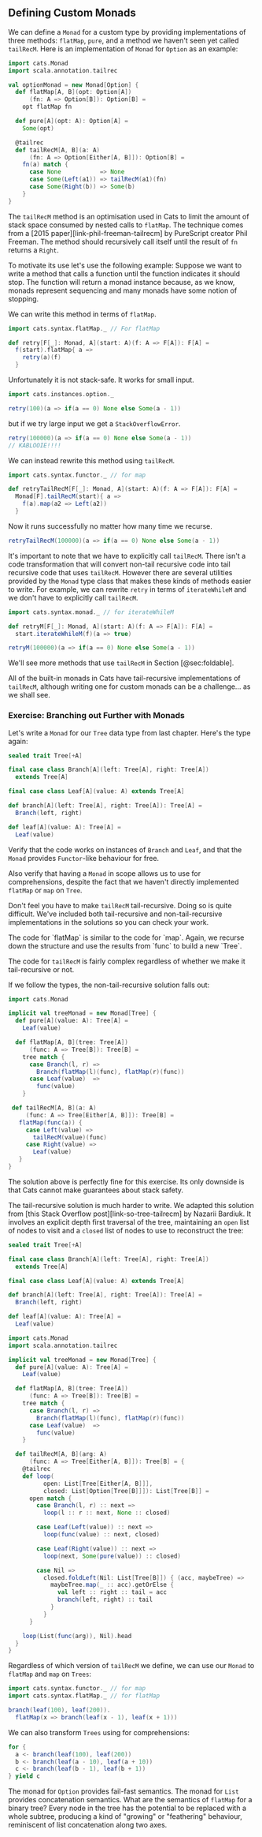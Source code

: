## Defining Custom Monads

We can define a `Monad` for a custom type
by providing implementations of three methods:
`flatMap`, `pure`, and
a method we haven't seen yet called `tailRecM`.
Here is an implementation of `Monad` for `Option` as an example:

```scala mdoc:silent:reset-object
import cats.Monad
import scala.annotation.tailrec

val optionMonad = new Monad[Option] {
  def flatMap[A, B](opt: Option[A])
      (fn: A => Option[B]): Option[B] =
    opt flatMap fn

  def pure[A](opt: A): Option[A] =
    Some(opt)

  @tailrec
  def tailRecM[A, B](a: A)
      (fn: A => Option[Either[A, B]]): Option[B] =
    fn(a) match {
      case None           => None
      case Some(Left(a1)) => tailRecM(a1)(fn)
      case Some(Right(b)) => Some(b)
    }
}
```

The `tailRecM` method is an optimisation used in Cats to limit
the amount of stack space consumed by nested calls to `flatMap`.
The technique comes from a [2015 paper][link-phil-freeman-tailrecm]
by PureScript creator Phil Freeman.
The method should recursively call itself
until the result of `fn` returns a `Right`.

To motivate its use let's use the following example:
Suppose we want to write a method that calls a
function until the function indicates it should stop.
The function will return a monad instance because,
as we know,
monads represent sequencing
and many monads have some notion of stopping.

We can write this method in terms of `flatMap`.

```scala mdoc:silent
import cats.syntax.flatMap._ // For flatMap

def retry[F[_]: Monad, A](start: A)(f: A => F[A]): F[A] =
  f(start).flatMap{ a =>
    retry(a)(f)
  }
```

Unfortunately it is not stack-safe.
It works for small input.

```scala mdoc
import cats.instances.option._

retry(100)(a => if(a == 0) None else Some(a - 1))
```

but if we try large input we get a `StackOverflowError`.

```scala
retry(100000)(a => if(a == 0) None else Some(a - 1))
// KABLOOIE!!!!
```

We can instead rewrite this method
using `tailRecM`.

```scala mdoc:silent
import cats.syntax.functor._ // for map

def retryTailRecM[F[_]: Monad, A](start: A)(f: A => F[A]): F[A] =
  Monad[F].tailRecM(start){ a =>
    f(a).map(a2 => Left(a2))
  }
```

Now it runs successfully
no matter how many time we recurse.

```scala mdoc
retryTailRecM(100000)(a => if(a == 0) None else Some(a - 1))
```

It's important to note
that we have to explicitly call `tailRecM`.
There isn't a code transformation
that will convert non-tail recursive
code into tail recursive code
that uses `tailRecM`.
However there are several utilities
provided by the `Monad` type class
that makes these kinds of methods easier to write.
For example, we can rewrite `retry`
in terms of `iterateWhileM`
and we don't have to explicitly call `tailRecM`.

```scala mdoc:silent
import cats.syntax.monad._ // for iterateWhileM

def retryM[F[_]: Monad, A](start: A)(f: A => F[A]): F[A] =
  start.iterateWhileM(f)(a => true)
```

```scala mdoc
retryM(100000)(a => if(a == 0) None else Some(a - 1))
```

We'll see more methods that use `tailRecM` in Section [@sec:foldable].

All of the built-in monads in Cats have
tail-recursive implementations of `tailRecM`,
although writing one for custom monads
can be a challenge... as we shall see.

### Exercise: Branching out Further with Monads

Let's write a `Monad` for our `Tree` data type from last chapter.
Here's the type again:

```scala mdoc:silent
sealed trait Tree[+A]

final case class Branch[A](left: Tree[A], right: Tree[A])
  extends Tree[A]

final case class Leaf[A](value: A) extends Tree[A]

def branch[A](left: Tree[A], right: Tree[A]): Tree[A] =
  Branch(left, right)

def leaf[A](value: A): Tree[A] =
  Leaf(value)
```

Verify that the code works on instances of `Branch` and `Leaf`,
and that the `Monad` provides `Functor`-like behaviour for free.

Also verify that having a `Monad` in scope allows us to use for comprehensions,
despite the fact that we haven't directly implemented `flatMap` or `map` on `Tree`.

Don't feel you have to make `tailRecM` tail-recursive.
Doing so is quite difficult.
We've included both tail-recursive
and non-tail-recursive implementations
in the solutions so you can check your work.

<div class="solution">
The code for `flatMap` is similar to the code for `map`.
Again, we recurse down the structure
and use the results from `func` to build a new `Tree`.

The code for `tailRecM` is fairly complex
regardless of whether we make it tail-recursive or not.

If we follow the types,
the non-tail-recursive solution falls out:

```scala mdoc:silent
import cats.Monad

implicit val treeMonad = new Monad[Tree] {
  def pure[A](value: A): Tree[A] =
    Leaf(value)

  def flatMap[A, B](tree: Tree[A])
      (func: A => Tree[B]): Tree[B] =
    tree match {
      case Branch(l, r) =>
        Branch(flatMap(l)(func), flatMap(r)(func))
      case Leaf(value)  =>
        func(value)
    }

 def tailRecM[A, B](a: A)
     (func: A => Tree[Either[A, B]]): Tree[B] =
   flatMap(func(a)) {
     case Left(value) =>
       tailRecM(value)(func)
     case Right(value) =>
       Leaf(value)
   }
}
```

The solution above is perfectly fine for this exercise.
Its only downside is that Cats cannot make guarantees about stack safety.

The tail-recursive solution is much harder to write.
We adapted this solution from
[this Stack Overflow post][link-so-tree-tailrecm] by Nazarii Bardiuk.
It involves an explicit depth first traversal of the tree,
maintaining an `open` list of nodes to visit
and a `closed` list of nodes to use to reconstruct the tree:

```scala mdoc:invisible:reset-object
sealed trait Tree[+A]

final case class Branch[A](left: Tree[A], right: Tree[A])
  extends Tree[A]

final case class Leaf[A](value: A) extends Tree[A]

def branch[A](left: Tree[A], right: Tree[A]): Tree[A] =
  Branch(left, right)

def leaf[A](value: A): Tree[A] =
  Leaf(value)
```
```scala mdoc:silent
import cats.Monad
import scala.annotation.tailrec

implicit val treeMonad = new Monad[Tree] {
  def pure[A](value: A): Tree[A] =
    Leaf(value)

  def flatMap[A, B](tree: Tree[A])
      (func: A => Tree[B]): Tree[B] =
    tree match {
      case Branch(l, r) =>
        Branch(flatMap(l)(func), flatMap(r)(func))
      case Leaf(value)  =>
        func(value)
    }

  def tailRecM[A, B](arg: A)
      (func: A => Tree[Either[A, B]]): Tree[B] = {
    @tailrec
    def loop(
          open: List[Tree[Either[A, B]]],
          closed: List[Option[Tree[B]]]): List[Tree[B]] =
      open match {
        case Branch(l, r) :: next =>
          loop(l :: r :: next, None :: closed)

        case Leaf(Left(value)) :: next =>
          loop(func(value) :: next, closed)

        case Leaf(Right(value)) :: next =>
          loop(next, Some(pure(value)) :: closed)

        case Nil =>
          closed.foldLeft(Nil: List[Tree[B]]) { (acc, maybeTree) =>
            maybeTree.map(_ :: acc).getOrElse {
              val left :: right :: tail = acc
              branch(left, right) :: tail
            }
          }
      }

    loop(List(func(arg)), Nil).head
  }
}
```

Regardless of which version of `tailRecM` we define,
we can use our `Monad` to `flatMap` and `map` on `Trees`:

```scala mdoc:silent
import cats.syntax.functor._ // for map
import cats.syntax.flatMap._ // for flatMap
```

```scala mdoc
branch(leaf(100), leaf(200)).
  flatMap(x => branch(leaf(x - 1), leaf(x + 1)))
```

We can also transform `Trees` using for comprehensions:

```scala mdoc
for {
  a <- branch(leaf(100), leaf(200))
  b <- branch(leaf(a - 10), leaf(a + 10))
  c <- branch(leaf(b - 1), leaf(b + 1))
} yield c
```

The monad for `Option` provides fail-fast semantics.
The monad for `List` provides concatenation semantics.
What are the semantics of `flatMap` for a binary tree?
Every node in the tree has the potential to be replaced with a whole subtree,
producing a kind of "growing" or "feathering" behaviour,
reminiscent of list concatenation along two axes.
</div>
